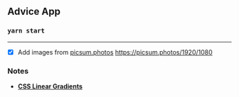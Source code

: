 ## Advice App


### `yarn start`

--- 

- [x]  Add images from [picsum.photos](https://picsum.photos/)
    https://picsum.photos/1920/1080


 ### Notes 

- [**CSS Linear Gradients**]([https://link](https://www.w3schools.com/css/css3_gradients.asp))